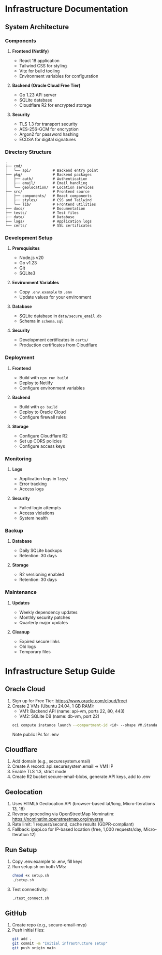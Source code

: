 # Infrastructure Documentation

## System Architecture

### Components

1. **Frontend (Netlify)**
   - React 18 application
   - Tailwind CSS for styling
   - Vite for build tooling
   - Environment variables for configuration

2. **Backend (Oracle Cloud Free Tier)**
   - Go 1.23 API server
   - SQLite database
   - Cloudflare R2 for encrypted storage

3. **Security**
   - TLS 1.3 for transport security
   - AES-256-GCM for encryption
   - Argon2 for password hashing
   - ECDSA for digital signatures

### Directory Structure

```
.
├── cmd/
│   └── api/          # Backend entry point
├── pkg/              # Backend packages
│   ├── auth/         # Authentication
│   ├── email/        # Email handling
│   └── geolocation/  # Location services
├── src/              # Frontend source
│   ├── components/   # React components
│   ├── styles/       # CSS and Tailwind
│   └── lib/          # Frontend utilities
├── docs/             # Documentation
├── tests/            # Test files
├── data/             # Database
├── logs/             # Application logs
└── certs/            # SSL certificates
```

### Development Setup

1. **Prerequisites**
   - Node.js v20
   - Go v1.23
   - Git
   - SQLite3

2. **Environment Variables**
   - Copy `.env.example` to `.env`
   - Update values for your environment

3. **Database**
   - SQLite database in `data/secure_email.db`
   - Schema in `schema.sql`

4. **Security**
   - Development certificates in `certs/`
   - Production certificates from Cloudflare

### Deployment

1. **Frontend**
   - Build with `npm run build`
   - Deploy to Netlify
   - Configure environment variables

2. **Backend**
   - Build with `go build`
   - Deploy to Oracle Cloud
   - Configure firewall rules

3. **Storage**
   - Configure Cloudflare R2
   - Set up CORS policies
   - Configure access keys

### Monitoring

1. **Logs**
   - Application logs in `logs/`
   - Error tracking
   - Access logs

2. **Security**
   - Failed login attempts
   - Access violations
   - System health

### Backup

1. **Database**
   - Daily SQLite backups
   - Retention: 30 days

2. **Storage**
   - R2 versioning enabled
   - Retention: 30 days

### Maintenance

1. **Updates**
   - Weekly dependency updates
   - Monthly security patches
   - Quarterly major updates

2. **Cleanup**
   - Expired secure links
   - Old logs
   - Temporary files

# Infrastructure Setup Guide

## Oracle Cloud
1. Sign up for Free Tier: https://www.oracle.com/cloud/free/
2. Create 2 VMs (Ubuntu 24.04, 1 GB RAM):
   - VM1: Backend API (name: api-vm, ports 22, 80, 443)
   - VM2: SQLite DB (name: db-vm, port 22)
   ```bash
   oci compute instance launch --compartment-id <id> --shape VM.Standard.E2.1.Micro --image-id <ubuntu-id> --subnet-id <subnet-id> --ssh-authorized-keys-file ~/.ssh/id_rsa.pub
   ```
   Note public IPs for .env

## Cloudflare
1. Add domain (e.g., securesystem.email)
2. Create A record: api.securesystem.email -> VM1 IP
3. Enable TLS 1.3, strict mode
4. Create R2 bucket secure-email-blobs, generate API keys, add to .env

## Geolocation
1. Uses HTML5 Geolocation API (browser-based lat/long, Micro-Iterations 13, 18)
2. Reverse geocoding via OpenStreetMap Nominatim: https://nominatim.openstreetmap.org/reverse
3. Rate limit: 1 request/second, cache results (GDPR-compliant)
4. Fallback: ipapi.co for IP-based location (free, 1,000 requests/day, Micro-Iteration 12)

## Run Setup
1. Copy .env.example to .env, fill keys
2. Run setup.sh on both VMs:
   ```bash
   chmod +x setup.sh
   ./setup.sh
   ```
3. Test connectivity:
   ```bash
   ./test_connect.sh
   ```

## GitHub
1. Create repo (e.g., secure-email-mvp)
2. Push initial files:
   ```bash
   git add .
   git commit -m "Initial infrastructure setup"
   git push origin main
   ``` 